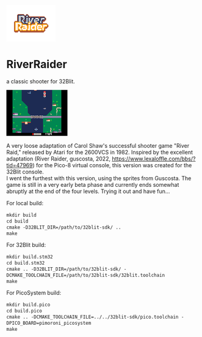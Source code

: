 ![](/assets/image.png)
# RiverRaider
a classic shooter for 32Blit.

![](/assets/screenshot.bmp)

A very loose adaptation of Carol Shaw's successful shooter game "River Raid," released by Atari for the 2600VCS in 1982.
Inspired by the excellent adaptation (River Raider, guscosta, 2022, https://www.lexaloffle.com/bbs/?tid=47969) for the Pico-8 virtual console, this version was created for the 32Blit console.<BR>
I went the furthest with this version, using the sprites from Guscosta.
The game is still in a very early beta phase and currently ends somewhat abruptly at the end of the four levels.
Trying it out and have fun...

For local build:
```
mkdir build
cd build
cmake -D32BLIT_DIR=/path/to/32blit-sdk/ ..
make
```

For 32Blit build:
```
mkdir build.stm32
cd build.stm32
cmake .. -D32BLIT_DIR=/path/to/32blit-sdk/ -DCMAKE_TOOLCHAIN_FILE=/path/to/32blit-sdk/32blit.toolchain
make
```

For PicoSystem build:
```
mkdir build.pico
cd build.pico
cmake .. -DCMAKE_TOOLCHAIN_FILE=../../32blit-sdk/pico.toolchain -DPICO_BOARD=pimoroni_picosystem
make
```
